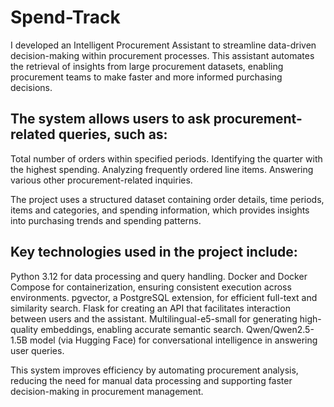 # Spend-Track

I developed an Intelligent Procurement Assistant to streamline data-driven decision-making within procurement processes. This assistant automates the retrieval of insights from large procurement datasets, enabling procurement teams to make faster and more informed purchasing decisions.

## The system allows users to ask procurement-related queries, such as:

Total number of orders within specified periods.
Identifying the quarter with the highest spending.
Analyzing frequently ordered line items.
Answering various other procurement-related inquiries.

The project uses a structured dataset containing order details, time periods, items and categories, and spending information, which provides insights into purchasing trends and spending patterns.

## Key technologies used in the project include:

Python 3.12 for data processing and query handling.
Docker and Docker Compose for containerization, ensuring consistent execution across environments.
pgvector, a PostgreSQL extension, for efficient full-text and similarity search.
Flask for creating an API that facilitates interaction between users and the assistant.
Multilingual-e5-small for generating high-quality embeddings, enabling accurate semantic search.
Qwen/Qwen2.5-1.5B model (via Hugging Face) for conversational intelligence in answering user queries.

This system improves efficiency by automating procurement analysis, reducing the need for manual data processing and supporting faster decision-making in procurement management.
